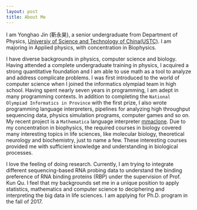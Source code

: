 ```yaml
---
layout: post
title: About Me
---
```


I am Yonghao Jin (靳永昊), a senior undergraduate from Department of Physics, [Universiy of Science and Technology of China(USTC)](http://en.ustc.edu.cn/). I am majoring in Applied physics, with concentration in Biophysics.

<!-- ### Background -->
I have diverse backgrounds in physics, computer science and biology. Having attended a complete undergraduate training in physics, I acquired a strong quantitative foundation and I am able to use math as a tool to analyze and address complicate problems.
I was first introduced to the world of computer science when I joined the informatics olympiad team in high school. Having spent nearly seven years in programming, I am adept in many programming contexts. In addition to completing the `National Olympiad Informatics in Province` with the first prize, I also wrote programming language interpreters, pipelines for analyzing high throughput sequencing data, physics simulation programs, computer games and so on. My recent project is a `Mathematica` language interpreter [mmaclone](https://github.com/jyh1/mmaclone).
Due to my concentration in biophysics, the required courses in biology covered many interesting topics in life sciences, like molecular biology, theoretical neurology and biochemistry, just to name a few. These interesting courses provided me with sufficient knowledge and understanding in biological processes.


I love the feeling of doing research. Currently, I am trying to integrate different sequencing-based RNA probing data to understand the binding preference of RNA binding proteins (RBP) under the supervision of Prof. Kun Qu.
I feel that my backgrounds set me in a unique position to apply statistics, mathematics and computer science to deciphering and interpreting the big data in life sciences.
I am applying for Ph.D. program in the fall of 2017.
